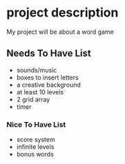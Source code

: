 # project description
My project will be about a word game

## Needs To Have List 
- sounds/music
- boxes to insert letters
- a creative background
- at least 10 levels
- 2 grid array
- timer

### Nice To Have List
- score system
- infinite levels
- bonus words
